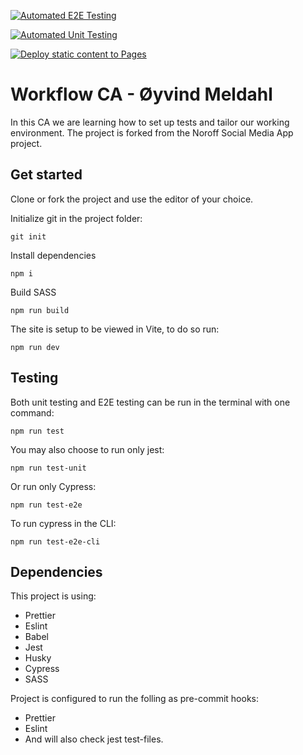 [![Automated E2E Testing](https://github.com/oyvind-meldahl/social-media-client/actions/workflows/e2e.yml/badge.svg)](https://github.com/oyvind-meldahl/social-media-client/actions/workflows/e2e.yml)

[![Automated Unit Testing](https://github.com/oyvind-meldahl/social-media-client/actions/workflows/unit.yml/badge.svg)](https://github.com/oyvind-meldahl/social-media-client/actions/workflows/unit.yml)

[![Deploy static content to Pages](https://github.com/oyvind-meldahl/social-media-client/actions/workflows/pages.yml/badge.svg)](https://github.com/oyvind-meldahl/social-media-client/actions/workflows/pages.yml)

# Workflow CA - Øyvind Meldahl

In this CA we are learning how to set up tests and tailor our working environment. The project is forked from the Noroff Social Media App project.

## Get started

Clone or fork the project and use the editor of your choice.

Initialize git in the project folder:

```
git init
```

Install dependencies

```
npm i
```

Build SASS

```
npm run build
```

The site is setup to be viewed in Vite, to do so run:

```
npm run dev
```

## Testing

Both unit testing and E2E testing can be run in the terminal with one command:

```
npm run test
```

You may also choose to run only jest:

```
npm run test-unit
```

Or run only Cypress:

```
npm run test-e2e
```

To run cypress in the CLI:

```
npm run test-e2e-cli
```

## Dependencies

This project is using:

- Prettier
- Eslint
- Babel
- Jest
- Husky
- Cypress
- SASS

Project is configured to run the folling as pre-commit hooks:

- Prettier
- Eslint
- And will also check jest test-files.